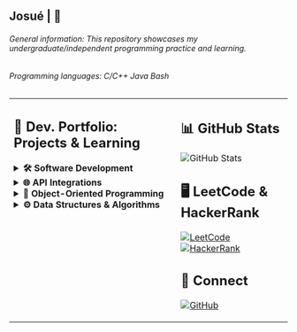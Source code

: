 ## Josué | 🤠 

###### General information: This repository showcases my undergraduate/independent programming practice and learning.
###### Programming languages: C/C++ Java Bash

<table>
  <tr>
    <td valign="top" width="60%">
    
## 📕 Dev. Portfolio: Projects & Learning

<details>
<summary><b>🛠️ Software Development</b></summary>  

[Grocery Store (C)](https://github.com/jlndvr/groceryStore)  
[Race Simulator (C)](https://github.com/jlndvr/carRace)  
[Mini Calendar (C)](https://github.com/jlndvr/miniCalendar)  
[String Copier (C)](https://github.com/jlndvr/stringCopier)  
[Month/Date/Year (C)](https://github.com/jlndvr/monthDateYear)  
[Anagram Finder (C)](https://github.com/jlndvr/anagrams)  
[Library Management System (C++)](https://github.com/jlndvr/libraryManagementSystem)  
[Network Packet Processing (C++)](https://github.com/jlndvr/networkPacketProcessing)  
[Memory Managed Restaurant Reservations (C++)](https://github.com/jlndvr/memory-ManagedRestaurantReservations)  
[Designing a Departmental Dashboard (C++)](https://github.com/jlndvr/departmentalDashboard)  
[Custom Robotics Toolkit (C++)](https://github.com/jlndvr/customRoboticsToolkit)  
[Tic Tac Toe (C++)](https://github.com/jlndvr/tic-tac-toe)  
[Rock Paper Scissors Lizard Spock (C++)](https://github.com/jlndvr/rockPaperScissorsLizardSpock)  
[Dog Years (C++)](https://github.com/jlndvr/dogYears)  
[Fizz Buzz](https://github.com/jlndvr/fizzBuzz)  
[Quadratic Formula (C++)](https://github.com/jlndvr/quadraticFormula)  
[Piggy Bank (C++)](https://github.com/jlndvr/piggyBank)  
[Magic 8-Ball (C++)](https://github.com/jlndvr/magic8-Ball)  
[The Harry Potter Sorting Hat (C++)](https://github.com/jlndvr/harryPotterSortingHatQuiz)  
[Text Adventure (C++)](https://github.com/jlndvr/textAdventure)  
[Planting a Tree (Java)](https://github.com/jlndvr/plantingATree)  
[Java Variables: Mad Libs (Java)](https://github.com/jlndvr/Java-Variables-MadLibs)  
[Math Magic (Java)](https://github.com/jlndvr/mathMagic)  
[A Basic Calculator (Java)](https://github.com/jlndvr/aBasicCalculator)  
[Build a Droid (Java)](https://github.com/jlndvr/buildADroid)  
[Car Loan Payment Calculator (Java)](https://github.com/jlndvr/CarLoanPaymentCalculator)  
[Continents and Cities (Java)](https://github.com/jlndvr/ContinentsandCities)  
[The Prime Directive (Java)](https://github.com/jlndvr/thePrimeDirective)  
[DNA Sequencing (Java)](https://github.com/jlndvr/DNAsequencing)  

</details>

<details>
<summary><b>🌐 API Integrations</b></summary> 

  [Boots Boutique (Java)](https://github.com/jlndvr/bootBoutiqueAPI)  
  [Travel Adventures (Java)](https://github.com/jlndvr/travelAdventuresAPI)  
  
</details>

<details>
<summary><b>🧩 Object-Oriented Programming</b></summary>
  
[![OOP](https://img.shields.io/badge/Java_OOP--007396?style=flat-square&logo=java&logoColor=white)](https://github.com/jlndvr/JAVAOOP)  
[![OOP](https://img.shields.io/badge/OOP--00599C?style=flat-square&logo=c%2B%2B&logoColor=white)](https://github.com/jlndvr/CPPOOP)
  
</details>

<details>
<summary><b>⚙️ Data Structures & Algorithms</b></summary>  

[2D Arrays: Image Manipulation (Java)](https://github.com/jlndvr/2dArraysImageManipulationProject)  
[Desert Island Playlist (Java)](https://github.com/jlndvr/desertIslandPlaylist)  
[Whale Talk (C++)](https://github.com/jlndvr/whaleTalk)  
[Autocompleter (C++)](https://github.com/jlndvr/autocompleter)

</details>
    </td>
    <td valign="top" width="40%">
    
## 📊 GitHub Stats
![GitHub Stats](https://github-readme-stats.vercel.app/api?username=jlndvr&show_icons=true&theme=radical&hide_title=true)

## 🖥️ LeetCode & HackerRank
[![LeetCode](https://img.shields.io/badge/LeetCode--FFA116?style=for-the-badge&logo=leetcode)](https://leetcode.com/jlndvr/)
[![HackerRank](https://img.shields.io/badge/HackerRank--2EC866?style=for-the-badge&logo=hackerrank)](https://www.hackerrank.com/profile/jlndvr)

## 🤝 Connect
[![GitHub](https://img.shields.io/badge/GitHub--181717?style=for-the-badge&logo=github)](https://github.com/jlndvr)
